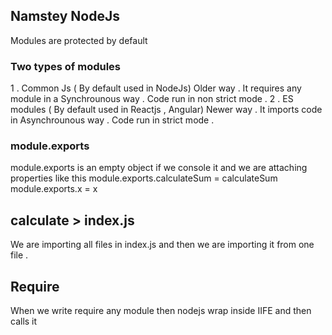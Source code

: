 ## Namstey NodeJs


Modules are protected by default


### Two types of modules 
1 . Common Js
 ( By default used in NodeJs)
 Older way .
 It requires any module in a Synchrounous way .
 Code run in non strict mode .
2 . ES modules
 ( By default used in Reactjs , Angular)
 Newer way . 
 It imports code in Asynchrounous way .
  Code run in  strict mode .


### module.exports
module.exports is an empty object if we console it and we are attaching properties like this 
 module.exports.calculateSum = calculateSum
module.exports.x = x 

## calculate > index.js
We are importing all files in index.js and then we are importing it from one file .


## Require

When we write require any module then nodejs wrap inside IIFE and then calls it 
